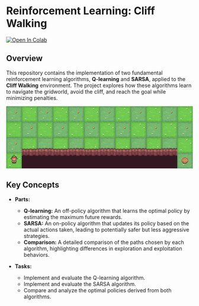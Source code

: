 
# Reinforcement Learning: Cliff Walking

[![Open In Colab](https://colab.research.google.com/assets/colab-badge.svg)](https://colab.research.google.com/github/Mahmood-Anaam/reinforcement-learning-cliff-walking/blob/main/reinforcement-learning-cliff-walking.ipynb)

## Overview
This repository contains the implementation of two fundamental reinforcement learning algorithms, **Q-learning** and **SARSA**, applied to the **Cliff Walking** environment. The project explores how these algorithms learn to navigate the gridworld, avoid the cliff, and reach the goal while minimizing penalties.

![Cliff Walking Environment](cliff_walking.gif)


## Key Concepts
- **Parts:**
  - **Q-learning:** An off-policy algorithm that learns the optimal policy by estimating the maximum future rewards.
  - **SARSA:** An on-policy algorithm that updates its policy based on the actual actions taken, leading to potentially safer but less aggressive strategies.
  - **Comparison:** A detailed comparison of the paths chosen by each algorithm, highlighting differences in exploration and exploitation behaviors.

- **Tasks:**
  - Implement and evaluate the Q-learning algorithm.
  - Implement and evaluate the SARSA algorithm.
  - Compare and analyze the optimal policies derived from both algorithms.

